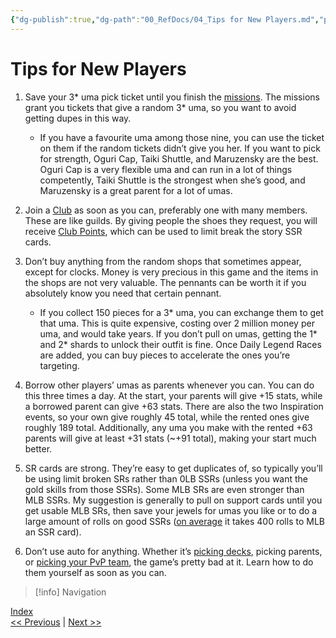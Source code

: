 ```yaml
---
{"dg-publish":true,"dg-path":"00_RefDocs/04_Tips for New Players.md","permalink":"/00-ref-docs/04-tips-for-new-players/","created":"2025-07-21T13:45:51.867+07:00","updated":"2025-07-21T16:54:14.913+07:00"}
---
```


# Tips for New Players

1. Save your 3* uma pick ticket until you finish the [missions](https://gametora.com/umamusume/missions/permanent). The missions grant you tickets that give a random 3* uma, so you want to avoid getting dupes in this way.
	- If you have a favourite uma among those nine, you can use the ticket on them if the random tickets didn’t give you her. If you want to pick for strength, Oguri Cap, Taiki Shuttle, and Maruzensky are the best. Oguri Cap is a very flexible uma and can run in a lot of things competently, Taiki Shuttle is the strongest when she’s good, and Maruzensky is a great parent for a lot of umas.

2. Join a [Club](https://docs.google.com/document/d/11X2P7pLuh-k9E7PhRiD20nDX22rNWtCpC1S4IMx_8pQ/edit?tab=t.0#heading=h.h114yzawowl) as soon as you can, preferably one with many members. These are like guilds. By giving people the shoes they request, you will receive [Club Points](https://docs.google.com/document/d/11X2P7pLuh-k9E7PhRiD20nDX22rNWtCpC1S4IMx_8pQ/edit?tab=t.0#heading=h.95zmmb6vyfd0), which can be used to limit break the story SSR cards.
 
3. Don’t buy anything from the random shops that sometimes appear, except for clocks. Money is very precious in this game and the items in the shops are not very valuable. The pennants can be worth it if you absolutely know you need that certain pennant.
	- If you collect 150 pieces for a 3* uma, you can exchange them to get that uma. This is quite expensive, costing over 2 million money per uma, and would take years. If you don’t pull on umas, getting the 1* and 2* shards to unlock their outfit is fine. Once Daily Legend Races are added, you can buy pieces to accelerate the ones you’re targeting.

4. Borrow other players’ umas as parents whenever you can. You can do this three times a day. At the start, your parents will give +15 stats, while a borrowed parent can give +63 stats. There are also the two Inspiration events, so your own give roughly 45 total, while the rented ones give roughly 189 total. Additionally, any uma you make with the rented +63 parents will give at least +31 stats (~+91 total), making your start much better.
  
5. SR cards are strong. They’re easy to get duplicates of, so typically you’ll be using limit broken SRs rather than 0LB SSRs (unless you want the gold skills from those SSRs). Some MLB SRs are even stronger than MLB SSRs. My suggestion is generally to pull on support cards until you get usable MLB SRs, then save your jewels for umas you like or to do a large amount of rolls on good SSRs ([on average](https://docs.google.com/document/d/11X2P7pLuh-k9E7PhRiD20nDX22rNWtCpC1S4IMx_8pQ/edit?tab=t.0#heading=h.4h978qax10ir) it takes 400 rolls to MLB an SSR card).

6. Don’t use auto for anything. Whether it’s [picking decks](https://docs.google.com/document/d/11X2P7pLuh-k9E7PhRiD20nDX22rNWtCpC1S4IMx_8pQ/edit?tab=t.0#heading=h.eojylwcplssq), picking parents, or [picking your PvP team](https://docs.google.com/document/d/11X2P7pLuh-k9E7PhRiD20nDX22rNWtCpC1S4IMx_8pQ/edit?tab=t.0#heading=h.rbnaasa6ngsy), the game’s pretty bad at it. Learn how to do them yourself as soon as you can.

> [!info] Navigation
<p><span><a data-tooltip-position="top" aria-label="Umamusume Global Docs/00_RefDocs/00_News" data-href="Umamusume Global Docs/00_RefDocs/00_News" href="Umamusume Global Docs/00_RefDocs/00_News" class="internal-link" target="_blank" rel="noopener nofollow">Index</a><br>
<a data-tooltip-position="top" aria-label="Umamusume Global Docs/00_RefDocs/03_Your First Month In Uma.md" data-href="Umamusume Global Docs/00_RefDocs/03_Your First Month In Uma.md" href="Umamusume Global Docs/00_RefDocs/03_Your First Month In Uma.md" class="internal-link" target="_blank" rel="noopener nofollow">&lt;&lt; Previous</a> | <a data-tooltip-position="top" aria-label="Umamusume Global Docs/00_RefDocs/05_Lessons from the Future.md" data-href="Umamusume Global Docs/00_RefDocs/05_Lessons from the Future.md" href="Umamusume Global Docs/00_RefDocs/05_Lessons from the Future.md" class="internal-link" target="_blank" rel="noopener nofollow">Next &gt;&gt;</a></span></p>
